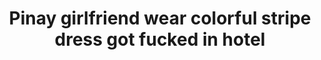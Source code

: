 ---
layout: post
title: Pinay girlfriend wear colorful stripe dress got fucked in hotel
duration: '06:38'
view: 865
rate: 2
video: 'https://flashservice.xvideos.com/embedframe/26654373'
category: 
 - amateur
 - beautiful
 - brunette
 - caught
 - curvy
 - pinay-interracial
 - pinay
 - pov
 - rough
 - student
tags: 
 - pinay-sex
priority: 0.9
changefreq: daily
---